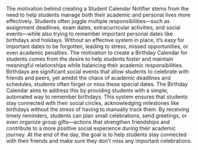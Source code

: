 The motivation behind creating a Student Calendar Notifier stems from the need to help
students manage both their academic and personal lives more effectively. Students often juggle
multiple responsibilities—such as assignment deadlines, exam dates, extracurricular activities,
and social events—while also trying to remember important personal dates like birthdays and
holidays. Without an effective system in place, it’s easy for important dates to be forgotten,
leading to stress, missed opportunities, or even academic penalties.
The motivation to create a Birthday Calendar for students comes from the desire to help students
foster and maintain meaningful relationships while balancing their academic responsibilities.
Birthdays are significant social events that allow students to celebrate with friends and peers, yet
amidst the chaos of academic deadlines and schedules, students often forget or miss these special
dates.
The Birthday Calendar aims to address this by providing students with a simple, automated way to
remember birthdays. This system ensures that students stay connected with their social circles,
acknowledging milestones like birthdays without the stress of having to manually track them. By
receiving timely reminders, students can plan small celebrations, send greetings, or even organize
group gifts—actions that strengthen friendships and contribute to a more positive social experience
during their academic journey. At the end of the day, the goal is to help students stay connected with
their friends and make sure they don’t miss any important celebrations.
